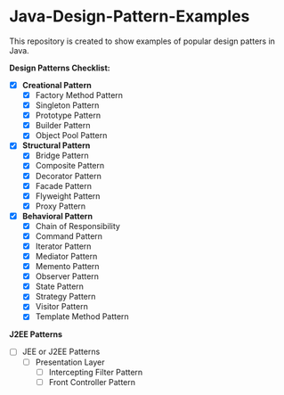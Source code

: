 # Java-Design-Pattern-Examples
This repository is created to show examples of popular design patters in Java.

**Design Patterns Checklist:**

- [X] **Creational Pattern**
    - [X] Factory Method Pattern
    - [X] Singleton Pattern
    - [X] Prototype Pattern
    - [X] Builder Pattern
    - [X] Object Pool Pattern

- [X] **Structural Pattern**
    - [X] Bridge Pattern
    - [X] Composite Pattern
    - [X] Decorator Pattern
    - [X] Facade Pattern
    - [X] Flyweight Pattern
    - [X] Proxy Pattern

- [X] **Behavioral Pattern**
    - [X] Chain of Responsibility
    - [X] Command Pattern
    - [X] Iterator Pattern
    - [X] Mediator Pattern
    - [X] Memento Pattern
    - [X] Observer Pattern
    - [X] State Pattern
    - [X] Strategy Pattern
    - [X] Visitor Pattern
    - [X] Template Method Pattern

**J2EE Patterns**

- [ ] JEE or J2EE Patterns
    - [ ] Presentation Layer
        - [ ] Intercepting Filter Pattern
        - [ ] Front Controller Pattern
